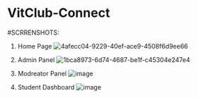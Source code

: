 # VitClub-Connect
#SCRRENSHOTS:

1. Home Page
![4afecc04-9229-40ef-ace9-4508f6d9ee66](https://github.com/Yash493/VitClub-Connect/assets/81979500/91cfcb14-a24c-4598-b986-a785968d436d)


2. Admin Panel
   ![1bca8973-6d74-4687-be1f-c45304e247e4](https://github.com/Yash493/VitClub-Connect/assets/81979500/7cb6bafc-0c24-483b-8bbd-ed4e00a4a627)

3. Modreator Panel
   ![image](https://github.com/Yash493/VitClub-Connect/assets/81979500/1fb201f4-2c68-4a80-9c9e-c2fae25464d9)
   
5. Student Dashboard
   ![image](https://github.com/Yash493/VitClub-Connect/assets/81979500/66bdc388-8a7d-46b1-87d5-03c24b550998)


